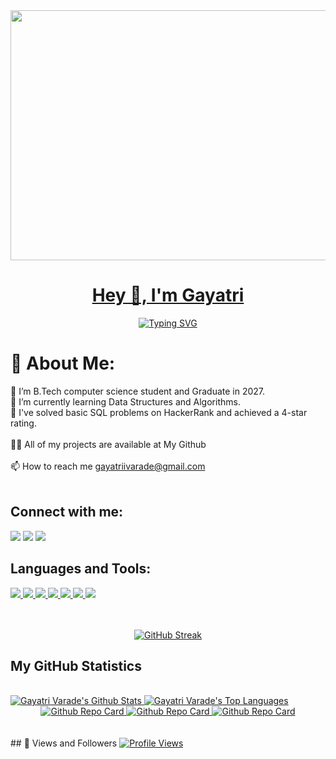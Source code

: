 
<div align="center">
<a href="#">
    <img  width="4000" height="400" src="https://png.pngtree.com/thumb_back/fh260/background/20231002/pngtree-illustration-of-a-3d-render-showcasing-a-concept-of-web-ui-image_13584942.png" 
         
</a>



</div>

<h1 align="center">Hey 👋, I'm Gayatri</h1>
<div align="center" style="text-align: center;">
    <a href="https://git.io/typing-svg">
    <img src="https://readme-typing-svg.demolab.com?font=Open+Sans&weight=600&pause=1000&color=FFFFFF&width=1000&lines=I'm+a+driven+Computer+Engineering+student;with+a+passion+for+coding,+problem-solving,+and+innovation." alt="Typing SVG" />
</a>



</div>





# 💫 About Me:
🔭 I’m B.Tech computer science student and Graduate in 2027.<br>🌱 I’m currently learning Data Structures and Algorithms.<br>👯 I've solved basic SQL problems on HackerRank and achieved a 4-star rating.<br><br>👨‍💻 All of my projects are available at My Github<br><br>📫 How to reach me gayatriivarade@gmail.com<br><br>


## Connect with me:

<p align="left">
  <a href="https://www.instagram.com/gayatriartz_/profilecard/?igsh=MXFhcGxhYXR4OWVyZQ=="><img src="https://img.icons8.com/fluency/48/instagram-new.png"/></a>
  <a href="https://www.linkedin.com/in/gayatri-varade-9a055629b/"><img src="https://img.icons8.com/fluency/48/linkedin.png"/></a>
  <a href="https://github.com/gayatri88-art/gayatri88-art"><img src="https://img.icons8.com/fluency/48/github.png"/></a>
</p>

## Languages and Tools:

<p align="left"> 
    <a href="https://www.w3schools.com/sql/" target="_blank"> <img src="https://img.icons8.com/color/48/sql.png"/> </a>
    <a href="https://developer.mozilla.org/en-US/docs/Web/HTML" target="_blank"> <img src="https://img.icons8.com/color/48/html-5--v1.png"/> </a>
    <a href="https://developer.mozilla.org/en-US/docs/Web/CSS" target="_blank"> <img src="https://img.icons8.com/color/48/css3.png"/> </a>
    <a href="https://code.visualstudio.com/" target="_blank"> <img src="https://img.icons8.com/color/48/undefined/visual-studio-code-2019.png"/> </a>
    <a href="https://www.java.com" target="_blank"> <img src="https://img.icons8.com/color/48/000000/java-coffee-cup-logo.png"/> </a>
    <a href="https://www.python.org" target="_blank"> <img src="https://img.icons8.com/color/48/000000/python.png"/> </a>
    <a href="https://en.wikipedia.org/wiki/C_(programming_language)" target="_blank"> <img src="https://img.icons8.com/color/48/c-programming.png"/> </a>
</p>

<br/>
<br/>

<div align="center">
  <a href="https://git.io/streak-stats">
    <img src="https://github-readme-streak-stats.herokuapp.com?user=Gayatri88-art&theme=ambient-gradient&hide_border=true&background=50%2CF7ACAC%2C92A8D1" alt="GitHub Streak" />
  </a>
</div>



## My GitHub Statistics

<br/>
<a href="https://github.com/Gayatri88-art/github-readme-stats">
  <img alt="Gayatri Varade's Github Stats" src="https://github-readme-stats.vercel.app/api?username=Gayatri88-art&show_icons=true&count_private=true&theme=radical&hide_border=true&bg_color=0D1117" />
</a>
<a href="https://github.com/Gayatri88-art/github-readme-stats">
  <img alt="Gayatri Varade's Top Languages" src="https://github-readme-stats.vercel.app/api/top-langs/?username=Gayatri88-art&langs_count=8&count_private=true&layout=compact&theme=radical&hide_border=true&bg_color=0D1117" />
</a>
<br/>


<div align="center">
  <a href="https://github.com/Gayatri88-art/youtube-video-downloader">
    <img src="https://github-readme-stats.vercel.app/api/pin/?username=Gayatri88-art&repo=youtube-video-downloader" alt="Github Repo Card" />
  </a>
  <a href="https://github.com/Gayatri88-art/groww-clone-frontend">
    <img src="https://github-readme-stats.vercel.app/api/pin/?username=Gayatri88-art&repo=groww-clone-frontend" alt="Github Repo Card" />
  </a>
  <a href="https://github.com/Gayatri88-art/netflix-clone-frontend">
    <img src="https://github-readme-stats.vercel.app/api/pin/?username=Gayatri88-art&repo=netflix-clone-frontend" alt="Github Repo Card" />
  </a>
 
</div>
<br/>
<br/>
## 👀 Views and Followers
<a href="https://github.com/Gayatri88-art/github-profile-views-counter">
    <img src="https://komarev.com/ghpvc/?username=Gayatri88-art" alt="Profile Views" />
</a>



<!-- Proudly created with GPRM ( https://gprm.itsvg.in ) -->
